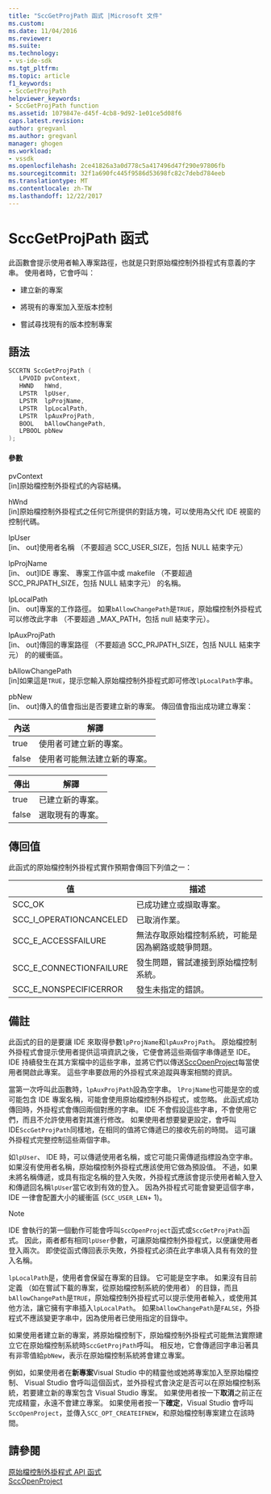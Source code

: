 ```yaml
---
title: "SccGetProjPath 函式 |Microsoft 文件"
ms.custom: 
ms.date: 11/04/2016
ms.reviewer: 
ms.suite: 
ms.technology:
- vs-ide-sdk
ms.tgt_pltfrm: 
ms.topic: article
f1_keywords:
- SccGetProjPath
helpviewer_keywords:
- SccGetProjPath function
ms.assetid: 1079847e-d45f-4cb8-9d92-1e01ce5d08f6
caps.latest.revision: 
author: gregvanl
ms.author: gregvanl
manager: ghogen
ms.workload:
- vssdk
ms.openlocfilehash: 2ce41826a3a0d778c5a417496d47f290e97806fb
ms.sourcegitcommit: 32f1a690fc445f9586d53698fc82c7debd784eeb
ms.translationtype: MT
ms.contentlocale: zh-TW
ms.lasthandoff: 12/22/2017
---
```

# <a name="sccgetprojpath-function"></a>SccGetProjPath 函式
此函數會提示使用者輸入專案路徑，也就是只對原始檔控制外掛程式有意義的字串。 使用者時，它會呼叫：  
  
-   建立新的專案  
  
-   將現有的專案加入至版本控制  
  
-   嘗試尋找現有的版本控制專案  
  
## <a name="syntax"></a>語法  
  
```cpp  
SCCRTN SccGetProjPath (  
   LPVOID pvContext,  
   HWND   hWnd,  
   LPSTR  lpUser,  
   LPSTR  lpProjName,  
   LPSTR  lpLocalPath,  
   LPSTR  lpAuxProjPath,  
   BOOL   bAllowChangePath,  
   LPBOOL pbNew  
);  
```  
  
#### <a name="parameters"></a>參數  
 pvContext  
 [in]原始檔控制外掛程式的內容結構。  
  
 hWnd  
 [in]原始檔控制外掛程式之任何它所提供的對話方塊，可以使用為父代 IDE 視窗的控制代碼。  
  
 lpUser  
 [in、 out]使用者名稱 （不要超過 SCC_USER_SIZE，包括 NULL 結束字元）  
  
 lpProjName  
 [in、 out]IDE 專案、 專案工作區中或 makefile （不要超過 SCC_PRJPATH_SIZE，包括 NULL 結束字元） 的名稱。  
  
 lpLocalPath  
 [in、 out]專案的工作路徑。 如果`bAllowChangePath`是`TRUE`，原始檔控制外掛程式可以修改此字串 （不要超過 _MAX_PATH，包括 null 結束字元）。  
  
 lpAuxProjPath  
 [in、 out]傳回的專案路徑 （不要超過 SCC_PRJPATH_SIZE，包括 NULL 結束字元） 的的緩衝區。  
  
 bAllowChangePath  
 [in]如果這是`TRUE`，提示您輸入原始檔控制外掛程式即可修改`lpLocalPath`字串。  
  
 pbNew  
 [in、 out]傳入的值會指出是否要建立新的專案。 傳回值會指出成功建立專案：  
  
|內送|解譯|  
|--------------|--------------------|  
|true|使用者可建立新的專案。|  
|false|使用者可能無法建立新的專案。|  
  
|傳出|解譯|  
|--------------|--------------------|  
|true|已建立新的專案。|  
|false|選取現有的專案。|  
  
## <a name="return-value"></a>傳回值  
 此函式的原始檔控制外掛程式實作預期會傳回下列值之一：  
  
|值|描述|  
|-----------|-----------------|  
|SCC_OK|已成功建立或擷取專案。|  
|SCC_I_OPERATIONCANCELED|已取消作業。|  
|SCC_E_ACCESSFAILURE|無法存取原始檔控制系統，可能是因為網路或競爭問題。|  
|SCC_E_CONNECTIONFAILURE|發生問題，嘗試連接到原始檔控制系統。|  
|SCC_E_NONSPECIFICERROR|發生未指定的錯誤。|  
  
## <a name="remarks"></a>備註  
 此函式的目的是要讓 IDE 來取得參數`lpProjName`和`lpAuxProjPath`。 原始檔控制外掛程式會提示使用者提供這項資訊之後，它便會將這些兩個字串傳遞至 IDE。 IDE 持續發生在其方案檔中的這些字串，並將它們以傳送[SccOpenProject](../extensibility/sccopenproject-function.md)每當使用者開啟此專案。 這些字串要啟用的外掛程式來追蹤與專案相關的資訊。  
  
 當第一次呼叫此函數時，`lpAuxProjPath`設為空字串。 `lProjName`也可能是空的或可能包含 IDE 專案名稱，可能會使用原始檔控制外掛程式，或忽略。 此函式成功傳回時，外掛程式會傳回兩個對應的字串。 IDE 不會假設這些字串，不會使用它們，而且不允許使用者對其進行修改。 如果使用者想要變更設定，會呼叫 IDE`SccGetProjPath`同樣地，在相同的值將它傳遞已的接收先前的時間。 這可讓外掛程式完整控制這些兩個字串。  
  
 如`lpUser`、 IDE 時，可以傳遞使用者名稱，或它可能只需傳遞指標設為空字串。 如果沒有使用者名稱，原始檔控制外掛程式應該使用它做為預設值。 不過，如果未將名稱傳遞，或具有指定名稱的登入失敗，外掛程式應該會提示使用者輸入登入和傳遞回名稱`lpUser`當它收到有效的登入。 因為外掛程式可能會變更這個字串，IDE 一律會配置大小的緩衝區 (`SCC_USER_LEN`+ 1)。  
  
> [!NOTE]
>  IDE 會執行的第一個動作可能會呼叫`SccOpenProject`函式或`SccGetProjPath`函式。 因此，兩者都有相同`lpUser`參數，可讓原始檔控制外掛程式，以便讓使用者登入兩次。 即使從函式傳回表示失敗，外掛程式必須在此字串填入具有有效的登入名稱。  
  
 `lpLocalPath`是，使用者會保留在專案的目錄。 它可能是空字串。 如果沒有目前定義 （如在嘗試下載的專案，從原始檔控制系統的使用者） 的目錄，而且`bAllowChangePath`是`TRUE`，原始檔控制外掛程式可以提示使用者輸入，或使用其他方法，讓它擁有字串插入`lpLocalPath`。 如果`bAllowChangePath`是`FALSE`，外掛程式不應該變更字串中，因為使用者已使用指定的目錄中。  
  
 如果使用者建立新的專案，將原始檔控制下，原始檔控制外掛程式可能無法實際建立它在原始檔控制系統時`SccGetProjPath`呼叫。 相反地，它會傳遞回字串沿著具有非零值給`pbNew`，表示在原始檔控制系統將會建立專案。  
  
 例如，如果使用者在**新專案**Visual Studio 中的精靈他或她將專案加入至原始檔控制、 Visual Studio 會呼叫這個函式，並外掛程式會決定是否可以在原始檔控制系統，若要建立新的專案包含 Visual Studio 專案。 如果使用者按一下**取消**之前正在完成精靈，永遠不會建立專案。 如果使用者按一下**確定**，Visual Studio 會呼叫`SccOpenProject`，並傳入`SCC_OPT_CREATEIFNEW`，和原始檔控制專案建立在該時間。  
  
## <a name="see-also"></a>請參閱  
 [原始檔控制外掛程式 API 函式](../extensibility/source-control-plug-in-api-functions.md)   
 [SccOpenProject](../extensibility/sccopenproject-function.md)